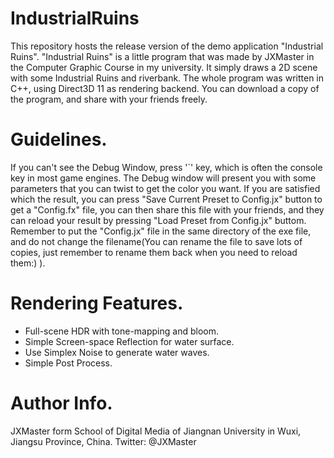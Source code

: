 # IndustrialRuins
This repository hosts the release version of the demo application "Industrial Ruins".
"Industrial Ruins" is a little program that was made by JXMaster in the Computer Graphic Course in my university. It simply draws a 2D scene with some Industrial Ruins and riverbank.
The whole program was written in C++, using Direct3D 11 as rendering backend.
You can download a copy of the program, and share with your friends freely.

# Guidelines.
If you can't see the Debug Window, press '`' key, which is often the console key in most game engines.
The Debug window will present you with some parameters that you can twist to get the color you want.
If you are satisfied which the result, you can press "Save Current Preset to Config.jx" button to get a "Config.fx" file, you can then share this file with your friends, and they can reload your result by pressing "Load Preset from Config.jx" buttom.
Remember to put the "Config.jx" file in the same directory of the exe file, and do not change the filename(You can rename the file to save lots of copies, just remember to rename them back when you need to reload them:) ).

# Rendering Features.
* Full-scene HDR with tone-mapping and bloom.
* Simple Screen-space Reflection for water surface.
* Use Simplex Noise to generate water waves.
* Simple Post Process.

# Author Info.
JXMaster form School of Digital Media of Jiangnan University in Wuxi, Jiangsu Province, China.
Twitter: @JXMaster

